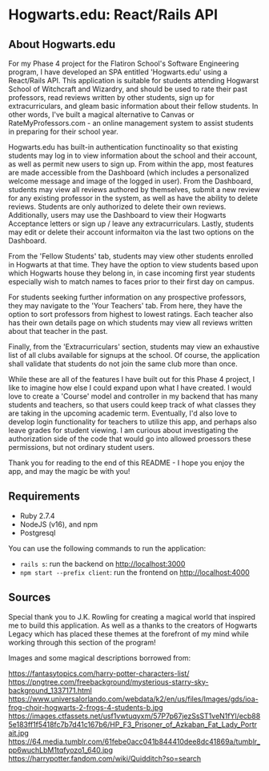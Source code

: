 # Hogwarts.edu: React/Rails API

## About Hogwarts.edu
For my Phase 4 project for the Flatiron School's Software Engineering program, I have developed an SPA entitled 'Hogwarts.edu' using a React/Rails API. This application is suitable for students attending Hogwarst School of Witchcraft and Wizardry, and should be used to rate their past professors, read reviews written by other students, sign up for extracurriculars, and gleam basic information about their fellow students. In other words, I've built a magical alternative to Canvas or RateMyProfessors.com - an online management system to assist students in preparing for their school year.

Hogwarts.edu has built-in authentication functinoality so that existing students may log in to view information about the school and their account, as well as permit new users to sign up. From within the app, most features are made accessible from the Dashboard (which includes a personalized welcome message and image of the logged in user). From the Dashboard, students may view all reviews authored by themselves, submit a new review for any existing professor in the system, as well as have the ability to delete reviews. Students are only authorized to delete their own reviews. Additionally, users may use the Dashboard to view their Hogwarts Acceptance letters or sign up / leave any extracurriculars. Lastly, students may edit or delete their account informaiton via the last two options on the Dashboard.

From the 'Fellow Students' tab, students may view other students enrolled in Hogwarts at that time. They have the option to view students based upon which Hogwarts house they belong in, in case incoming first year students especially wish to match names to faces prior to their first day on campus. 

For students seeking further information on any prospective professors, they may navigate to the 'Your Teachers' tab. From here, they have the option to sort professors from highest to lowest ratings. Each teacher also has their own details page on which students may view all reviews written about that teacher in the past.

Finally, from the 'Extracurriculars' section, students may view an exhaustive list of all clubs available for signups at the school. Of course, the application shall validate that students do not join the same club more than once.

While these are all of the features I have built out for this Phase 4 project, I like to imagine how else I could expand upon what I have created. I would love to create a 'Course' model and controller in my backend that has many students and teachers, so that users could keep track of what classes they are taking in the upcoming academic term. Eventually, I'd also love to develop login functionality for teachers to utilize this app, and perhaps also leave grades for student viewing. I am curious about investigating the authorization side of the code that would go into allowed proessors these permissions, but not ordinary student users.

Thank you for reading to the end of this README - I hope you enjoy the app, and may the magic be with you!

## Requirements

- Ruby 2.7.4
- NodeJS (v16), and npm
- Postgresql

You can use the following commands to run the application:

- `rails s`: run the backend on [http://localhost:3000](http://localhost:3000)
- `npm start --prefix client`: run the frontend on
  [http://localhost:4000](http://localhost:4000)

## Sources

Special thank you to J.K. Rowling for creating a magical world that inspired me to build this application. As well as a thanks to the creators of Hogwarts Legacy which has placed these themes at the forefront of my mind while working through this section of the program!

Images and some magical descriptions borrowed from:

https://fantasytopics.com/harry-potter-characters-list/
https://pngtree.com/freebackground/mysterious-starry-sky-background_1337171.html
https://www.universalorlando.com/webdata/k2/en/us/files/Images/gds/ioa-frog-choir-hogwarts-2-frogs-4-students-b.jpg
https://images.ctfassets.net/usf1vwtuqyxm/57P7p67jezSsST1veN1fYl/ecb885e183ff1f5418fc7b7d41c167b6/HP_F3_Prisoner_of_Azkaban_Fat_Lady_Portrait.jpg
https://64.media.tumblr.com/61febe0acc041b844410dee8dc41869a/tumblr_pp6wuchLbM1tqfyozo1_640.jpg
https://harrypotter.fandom.com/wiki/Quidditch?so=search
